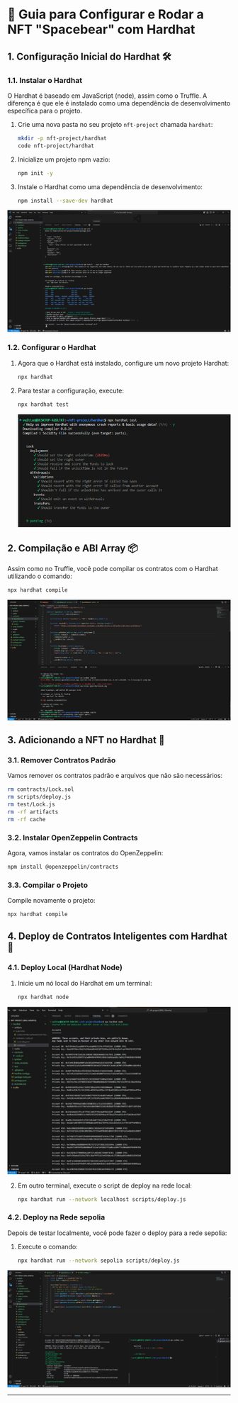 # 🚀 Guia para Configurar e Rodar a NFT "Spacebear" com Hardhat

## 1. Configuração Inicial do Hardhat 🛠️

### 1.1. Instalar o Hardhat
O Hardhat é baseado em JavaScript (node), assim como o Truffle. A diferença é que ele é instalado como uma dependência de desenvolvimento específica para o projeto.

1. Crie uma nova pasta no seu projeto `nft-project` chamada `hardhat`:
   ```bash
   mkdir -p nft-project/hardhat
   code nft-project/hardhat
   ```

2. Inicialize um projeto npm vazio:
   ```bash
   npm init -y
   ```

3. Instale o Hardhat como uma dependência de desenvolvimento:
   ```bash
   npm install --save-dev hardhat
   ```
![HardHat Install](../images/HardHat/Screenshot_11.png)

### 1.2. Configurar o Hardhat
1. Agora que o Hardhat está instalado, configure um novo projeto Hardhat:
   ```bash
   npx hardhat
   ```

2. Para testar a configuração, execute:
   ```bash
   npx hardhat test
   ```

   ![HardHat Teste](../images/HardHat/Screenshot_1.png)

## 2. Compilação e ABI Array 📦
Assim como no Truffle, você pode compilar os contratos com o Hardhat utilizando o comando:
   ```bash
   npx hardhat compile
   ```
![HardHat Compile](../images/HardHat/Screenshot_3.png)


## 3. Adicionando a NFT no Hardhat 🐻

### 3.1. Remover Contratos Padrão
Vamos remover os contratos padrão e arquivos que não são necessários:
   ```bash
   rm contracts/Lock.sol
   rm scripts/deploy.js
   rm test/Lock.js
   rm -rf artifacts
   rm -rf cache
   ```

### 3.2. Instalar OpenZeppelin Contracts
Agora, vamos instalar os contratos do OpenZeppelin:
   ```bash
   npm install @openzeppelin/contracts
   ```

### 3.3. Compilar o Projeto
Compile novamente o projeto:
   ```bash
   npx hardhat compile
   ```

## 4. Deploy de Contratos Inteligentes com Hardhat 🚀

### 4.1. Deploy Local (Hardhat Node)
1. Inicie um nó local do Hardhat em um terminal:
   ```bash
   npx hardhat node
   ```
![HardHat Node](../images/HardHat/Screenshot_2.png)

2. Em outro terminal, execute o script de deploy na rede local:
   ```bash
   npx hardhat run --network localhost scripts/deploy.js
   ```

### 4.2. Deploy na Rede sepolia
Depois de testar localmente, você pode fazer o deploy para a rede sepolia:

1. Execute o comando:
   ```bash
   npx hardhat run --network sepolia scripts/deploy.js
   ```
![HardHat](../images/HardHat/Screenshot_4.png)

---


